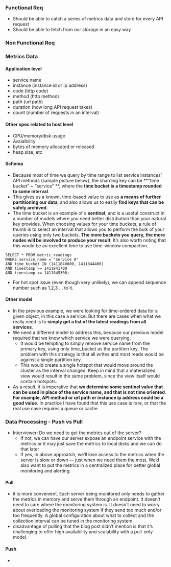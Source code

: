 ### Functional Req
- Should be able to catch a series of metrics data and store for every API request
- Should be able to fetch from our storage in an easy way 
### Non Functional Req

### Metrics Data
#### Application level
- service name
- instance (instance id or ip address)
- code (http code)
- method (http method)
- path (url path)
- duration (how long API request takes)
- count (number of requests in an interval)
#### Other spec related to host level
- CPU/memory/disk usage
- Avaialbility
- bytes of memory allocated or released
- heap size, etc
#### Schema
- Because most of time we query by time range to list service instances’ API methods (sample picture below), the sharding key can be **“time bucket” + “service” **, where the **time bucket is a timestamp rounded to some interval**.
- This gives us a known, time-based value to use as **a means of further partitioning our data**, and also allows us to easily **find keys that can be safely archived**. 
- The time bucket is an example of a **sentinel**, and is a useful construct in a number of models where you need better distribution than your natural key provides. When choosing values for your time buckets, a rule of thumb is to select an interval that allows you to perform the bulk of your queries using only two buckets. **The more buckets you query, the more nodes will be involved to produce your result**. It’s also worth noting that this would be an excellent time to use time-window compaction.
```
SELECT * FROM metric_readings
WHERE service_name = "Service A"
AND time_bucket IN (1411840800, 1411844400)
AND timestamp >= 1411841700
AND timestamp <= 1411845300;
```
- For hot spot issue (even though very unlikely), we can append sequence number such as 1,2,3 … to it.
#### Other model
- In the previous example, we were looking for time-ordered data for a given object, in this case a service. But there are cases when what we really need is to **simply get a list of the latest readings from all services**. 
- We need a different model to address this, because our previous model required that we know which service we were querying. 
	- It would be tempting to simply remove service name from the primary key, using only time_bucket as the partition key. The problem with this strategy is that all writes and most reads would be against a single partition key. 
	- This would create a single hotspot that would move around the cluster as the interval changed. Keep in mind that a materialized view would result in the same problem, since the view itself would contain hotspots. 
- As a result, it is imperative that **we determine some sentinel value that can be used in place of the service name, and that is not time oriented**. **For example, API method or url path or instance ip address could be a good value**. In practice I have found that this use case is rare, or that the real use case requires a queue or cache.

### Data Processing - Push vs Pull
- Interviewer: Do we need to get the metrics out of the server? 
	- If not, we can have our server expose an endpoint service with the metrics or it may just save the metrics to local disks and we can do that later
	- If yes, in above approatch, we’ll lose access to the metrics when the server is slow or down — just when we need them the most. We’d also want to put the metrics in a centralized place for better global monitoring and alerting.
#### Pull
- it is more convenient. Each server being monitored only needs to gather the metrics in memory and serve them through an endpoint. It doesn’t need to care where the monitoring system is. It doesn’t need to worry about overloading the monitoring system if they send too much and/or too frequently. A global configuration about what to collect and the collection interval can be tuned in the monitoring system.
- disadvantage of pulling that the blog post didn’t mention is that it’s challenging to offer high availability and scalability with a pull-only model.
#### Push
- 
<!--stackedit_data:
eyJoaXN0b3J5IjpbMjA5MzIxNzMwNSwxNjIwNTI0ODIsLTQ4MT
M4MjY4M119
-->